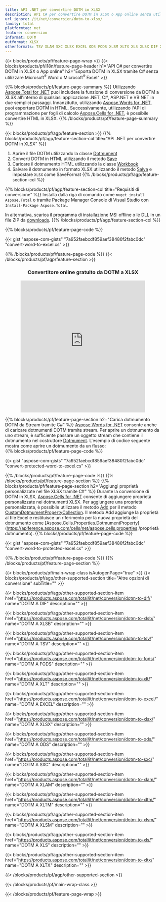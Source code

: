 ```yaml
---
title: API .NET per convertire DOTM in XLSX
description: API C# per convertire DOTM in XLSX o App online senza utilizzare Microsoft Excel o Adobe Reader o in linea. Prova rapidamente il convertitore online gratuito da CSV a DOC prima di integrare il codice. o con il convertitore online gratuito
url_ignore: /it/net/conversion/dotm-to-xlsx/
family: total
platformtag: net
feature: conversion
informat: DOTM
outformat: XLSX
otherformats: TSV XLAM SXC XLSX EXCEL ODS FODS XLSM XLTX XLS XLSX DIF XLSB XLT
---
```

{{< blocks/products/pf/feature-page-wrap >}}
{{< blocks/products/pf/i18n/feature-page-header h1="API C# per convertire DOTM in XLSX o App online" h2="Esporta DOTM in XLSX tramite C# senza utilizzare Microsoft<sup>&reg;</sup> Word o Microsoft<sup>&reg;</sup> Excel" >}}

{{% blocks/products/pf/feature-page-summary %}}
Utilizzando [Aspose.Total for .NET](https://products.aspose.com/total/net/) puoi includere la funzione di conversione da DOTM a XLSX all'interno di qualsiasi applicazione .NET, C#, ASP.NET e VB.NET in due semplici passaggi. Innanzitutto, utilizzando [Aspose.Words for .NET](https://products.aspose.com/words/net/), puoi esportare DOTM in HTML. Successivamente, utilizzando l'API di programmazione per fogli di calcolo [Aspose.Cells for .NET](https://products.aspose.com/cells/net/), è possibile convertire HTML in XLSX.
{{% /blocks/products/pf/feature-page-summary  %}}

{{< blocks/products/pf/agp/feature-section >}}
{{% blocks/products/pf/agp/feature-section-col title="API .NET per convertire DOTM in XLSX" %}}
1. Aprire il file DOTM utilizzando la classe [Dotmument](https://apiference.aspose.com/words/net/aspose.words/dotmument)
2. Converti DOTM in HTML utilizzando il metodo [Save](https://apiference.aspose.com/words/net/aspose.words.dotmument/save/methods/4)
3. Caricare il dotmumento HTML utilizzando la classe [Workbook](https://apiference.aspose.com/cells/net/aspose.cells/workbook)
4. Salvare il dotmumento in formato XLSX utilizzando il metodo [Salva](https://apiference.aspose.com/cells/net/aspose.cells.workbook/save/methods/4) e impostare `XLSX` come SaveFormat
{{% /blocks/products/pf/agp/feature-section-col %}}

{{% blocks/products/pf/agp/feature-section-col title="Requisiti di conversione" %}}
Installa dalla riga di comando come ```nuget install Aspose.Total``` o tramite Package Manager Console di Visual Studio con ```Install-Package Aspose.Total```.

In alternativa, scarica il programma di installazione MSI offline o le DLL in un file ZIP da [downloads](https://releases.aspose.com/total/net).
{{% /blocks/products/pf/agp/feature-section-col %}}

{{% blocks/products/pf/feature-page-code %}}

{{< gist "aspose-com-gists" "7a952faebcdf859aef38480f2fabc0dc" "convert-word-to-excel.cs" >}}


{{% /blocks/products/pf/feature-page-code %}}
{{< /blocks/products/pf/agp/feature-section >}}
<div class="container-fluid agp-content bg-white aboutfile box-1 vh100 section nopbtm">
<div class=container>
<div class=row>
<div class="demobox tc col-md-12 padding-0" align="center">

<h3>Convertitore online gratuito da DOTM a XLSX</h3>

<iframe style="border: none; height: 426px;" scrolling="no" src="https://total-conversion-app-65z5r2lp.qa.k8s.dynabic.com/?to=xlsx&from=dotm" id="child-iframe" width="80%"></iframe>

</div></div>
</div></div>

{{% blocks/products/pf/feature-page-section  h2="Carica dotmumento DOTM da Stream tramite C#" %}}
[Aspose.Words for .NET](https://products.aspose.com/words/net/) consente anche di caricare dotmumenti DOTM tramite stream. Per aprire un dotmumento da uno stream, è sufficiente passare un oggetto stream che contiene il dotmumento nel costruttore [Dotmument](https://apiference.aspose.com/words/net/aspose.words/dotmument). L'esempio di codice seguente mostra come aprire un dotmumento da un flusso:  
{{% blocks/products/pf/feature-page-code %}}

{{< gist "aspose-com-gists" "7a952faebcdf859aef38480f2fabc0dc" "convert-protected-word-to-excel.cs" >}}

{{% /blocks/products/pf/feature-page-code  %}}
{{% /blocks/products/pf/feature-page-section %}}
{{% blocks/products/pf/feature-page-section  h2="Aggiungi proprietà personalizzate nel file XLSX tramite C#" %}}
Durante la conversione di DOTM in XLSX, [Aspose.Cells for .NET](https://products.aspose.com/cells/net/) consente di aggiungere proprietà personalizzate nei dotmumenti XLSX. Per aggiungere una proprietà personalizzata, è possibile utilizzare il metodo [Add](https://apiference.aspose.com/cells/net/aspose.cells.properties/customdotmumentpropertycollection/methods/add/index) per il metodo [CustomDotmumentPropertyCollection](https://apiference.aspose.com/cells/net/aspose.cells.properties/customdotmumentpropertycollection). Il metodo Add aggiunge la proprietà al file Excel e restituisce un riferimento per la nuova proprietà del dotmumento come [Aspose.Cells.Properties.DotmumentProperty](https://apiference.aspose.com/cells/net/aspose.cells.properties /proprietà dotmumento). 
{{% blocks/products/pf/feature-page-code %}}

{{< gist "aspose-com-gists" "7a952faebcdf859aef38480f2fabc0dc" "convert-word-to-protected-excel.cs" >}}

{{% /blocks/products/pf/feature-page-code  %}}
{{% /blocks/products/pf/feature-page-section %}}

{{< blocks/products/pf/main-wrap-class isAutogenPage="true" >}}
{{< blocks/products/pf/agp/other-supported-section title="Altre opzioni di conversione" subTitle="" >}}

{{< blocks/products/pf/agp/other-supported-section-item href="https://products.aspose.com/total/it/net/conversion/dotm-to-dif/" name="DOTM A DIF" description="" >}}

{{< blocks/products/pf/agp/other-supported-section-item href="https://products.aspose.com/total/it/net/conversion/dotm-to-xlsb/" name="DOTM A XLSB" description="" >}}

{{< blocks/products/pf/agp/other-supported-section-item href="https://products.aspose.com/total/it/net/conversion/dotm-to-tsv/" name="DOTM A TSV" description="" >}}

{{< blocks/products/pf/agp/other-supported-section-item href="https://products.aspose.com/total/it/net/conversion/dotm-to-fods/" name="DOTM A FODS" description="" >}}

{{< blocks/products/pf/agp/other-supported-section-item href="https://products.aspose.com/total/it/net/conversion/dotm-to-xlt/" name="DOTM A XLT" description="" >}}

{{< blocks/products/pf/agp/other-supported-section-item href="https://products.aspose.com/total/it/net/conversion/dotm-to-excel/" name="DOTM A EXCEL" description="" >}}

{{< blocks/products/pf/agp/other-supported-section-item href="https://products.aspose.com/total/it/net/conversion/dotm-to-xlsx/" name="DOTM A XLSX" description="" >}}

{{< blocks/products/pf/agp/other-supported-section-item href="https://products.aspose.com/total/it/net/conversion/dotm-to-ods/" name="DOTM A ODS" description="" >}}

{{< blocks/products/pf/agp/other-supported-section-item href="https://products.aspose.com/total/it/net/conversion/dotm-to-sxc/" name="DOTM A SXC" description="" >}}

{{< blocks/products/pf/agp/other-supported-section-item href="https://products.aspose.com/total/it/net/conversion/dotm-to-xlam/" name="DOTM A XLAM" description="" >}}

{{< blocks/products/pf/agp/other-supported-section-item href="https://products.aspose.com/total/it/net/conversion/dotm-to-xltm/" name="DOTM A XLTM" description="" >}}

{{< blocks/products/pf/agp/other-supported-section-item href="https://products.aspose.com/total/it/net/conversion/dotm-to-xlsm/" name="DOTM A XLSM" description="" >}}

{{< blocks/products/pf/agp/other-supported-section-item href="https://products.aspose.com/total/it/net/conversion/dotm-to-xls/" name="DOTM A XLS" description="" >}}

{{< blocks/products/pf/agp/other-supported-section-item href="https://products.aspose.com/total/it/net/conversion/dotm-to-xltx/" name="DOTM A XLTX" description="" >}}



{{< /blocks/products/pf/agp/other-supported-section >}}

{{< /blocks/products/pf/main-wrap-class >}}

{{< /blocks/products/pf/feature-page-wrap >}}